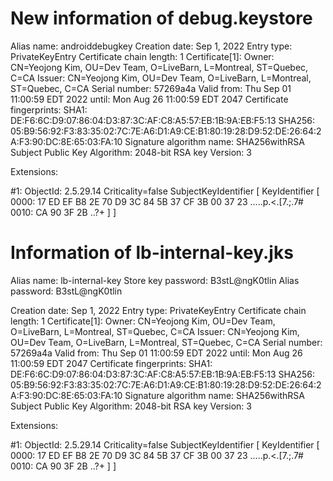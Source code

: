# New information of debug.keystore
Alias name: androiddebugkey
Creation date: Sep 1, 2022
Entry type: PrivateKeyEntry
Certificate chain length: 1
Certificate[1]:
Owner: CN=Yeojong Kim, OU=Dev Team, O=LiveBarn, L=Montreal, ST=Quebec, C=CA
Issuer: CN=Yeojong Kim, OU=Dev Team, O=LiveBarn, L=Montreal, ST=Quebec, C=CA
Serial number: 57269a4a
Valid from: Thu Sep 01 11:00:59 EDT 2022 until: Mon Aug 26 11:00:59 EDT 2047
Certificate fingerprints:
	 SHA1: DE:F6:6C:D9:07:86:04:D3:87:3C:AF:C8:A5:57:EB:1B:9A:EB:F5:13
	 SHA256: 05:B9:56:92:F3:83:35:02:7C:7E:A6:D1:A9:CE:B1:80:19:28:D9:52:DE:26:64:2A:F3:90:DC:8E:65:03:FA:10
Signature algorithm name: SHA256withRSA
Subject Public Key Algorithm: 2048-bit RSA key
Version: 3

Extensions:

#1: ObjectId: 2.5.29.14 Criticality=false
SubjectKeyIdentifier [
KeyIdentifier [
0000: 17 ED EF B8 2E 70 D9 3C   84 5B 37 CF 3B 00 37 23  .....p.<.[7.;.7#
0010: CA 90 3F 2B                                        ..?+
]
]

# Information of lb-internal-key.jks
Alias name: lb-internal-key
Store key password: B3stL@ngK0tlin
Alias password: B3stL@ngK0tlin

Creation date: Sep 1, 2022
Entry type: PrivateKeyEntry
Certificate chain length: 1
Certificate[1]:
Owner: CN=Yeojong Kim, OU=Dev Team, O=LiveBarn, L=Montreal, ST=Quebec, C=CA
Issuer: CN=Yeojong Kim, OU=Dev Team, O=LiveBarn, L=Montreal, ST=Quebec, C=CA
Serial number: 57269a4a
Valid from: Thu Sep 01 11:00:59 EDT 2022 until: Mon Aug 26 11:00:59 EDT 2047
Certificate fingerprints:
	 SHA1: DE:F6:6C:D9:07:86:04:D3:87:3C:AF:C8:A5:57:EB:1B:9A:EB:F5:13
	 SHA256: 05:B9:56:92:F3:83:35:02:7C:7E:A6:D1:A9:CE:B1:80:19:28:D9:52:DE:26:64:2A:F3:90:DC:8E:65:03:FA:10
Signature algorithm name: SHA256withRSA
Subject Public Key Algorithm: 2048-bit RSA key
Version: 3

Extensions:

#1: ObjectId: 2.5.29.14 Criticality=false
SubjectKeyIdentifier [
KeyIdentifier [
0000: 17 ED EF B8 2E 70 D9 3C   84 5B 37 CF 3B 00 37 23  .....p.<.[7.;.7#
0010: CA 90 3F 2B                                        ..?+
]
]
